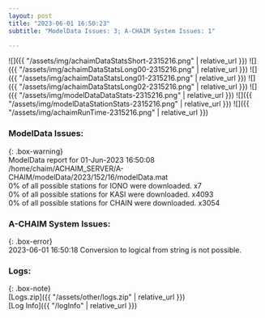 ```yaml
---
layout: post
title: "2023-06-01 16:50:23"
subtitle: "ModelData Issues: 3; A-CHAIM System Issues: 1"

---
```


![]({{ "/assets/img/achaimDataStatsShort-2315216.png" | relative_url }})
![]({{ "/assets/img/achaimDataStatsLong00-2315216.png" | relative_url }})
![]({{ "/assets/img/achaimDataStatsLong01-2315216.png" | relative_url }})
![]({{ "/assets/img/achaimDataStatsLong02-2315216.png" | relative_url }})
![]({{ "/assets/img/modelDataDataStats-2315216.png" | relative_url }})
![]({{ "/assets/img/modelDataStationStats-2315216.png" | relative_url }})
![]({{ "/assets/img/achaimRunTime-2315216.png" | relative_url }})


### ModelData Issues:  
  
{: .box-warning}  
 ModelData report for 01-Jun-2023 16:50:08   
 /home/chaim/ACHAIM_SERVER/A-CHAIM/modelData/2023/152/16/modelData.mat   
 0% of all possible stations for IONO were downloaded. x7   
 0% of all possible stations for KASI were downloaded. x4093   
 0% of all possible stations for CHAIN were downloaded. x3054   
  
### A-CHAIM System Issues:  
  
{: .box-error}  
2023-06-01 16:50:18 Conversion to logical from string is not possible.  

### Logs:  
  
{: .box-note}  
[Logs.zip]({{ "/assets/other/logs.zip" | relative_url }})  
[Log Info]({{ "/logInfo" | relative_url }})  

